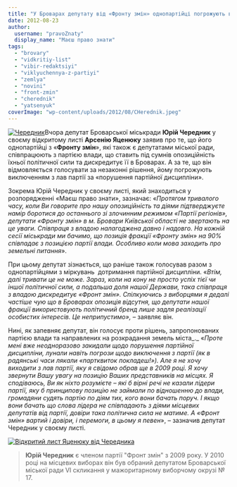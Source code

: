 ```yaml
---
title: "У Броварах депутату від «Фронту змін» однопартійці погрожують виключенням з партії за відмову співпрацювати з владою"
date: 2012-08-23
author: 
  username: "pravoZnaty"
  display_name: "Маєш право знати"
tags: 
  - "brovary"
  - "vidkritiy-list"
  - "vibir-redaktsiyi"
  - "viklyuchennya-z-partiyi"
  - "zemlya"
  - "novini"
  - "front-zmin"
  - "cherednik"
  - "yatsenyuk"
coverImage: "wp-content/uploads/2012/08/CHerednik.jpeg"
---
```


[![](https://mpz.brovary.org/wp-content/uploads/2012/08/CHerednik.jpg "Чередник")](https://mpz.brovary.org/wp-content/uploads/2012/08/CHerednik.jpeg)Вчора депутат Броварської міськради **Юрій Чередник** у своєму відкритому листі **Арсенію Яценюку** заявив про те, що його однопартійці з «**Фронту змін**», які також є депутатами міської ради, співпрацюють з партією влади, що ставить під сумнів опозиційність їхньої політичної сили та дискредитує її в Броварах. А за те, що він відмовляється голосувати за незаконні рішення, йому погрожують виключенням з лав партії за «порушення партійної дисципліни».

Зокрема Юрій Чередник у своєму листі, який знаходиться у розпорядженні «Маєш право знати», зазначає: «_Протягом тривалого часу, коли Ви говорите про нашу опозиційність та діями підтверджуєте намір боротися до останнього зі злочинним режимом «Партії регіонів», депутати «Фронту змін» в м. Бровари Київської області не звертають на це уваги. Співпраця з владою налагоджена давно і надовго. На кожній сесії міськради ми бачимо, що позиція фракції «Фронту змін» на 90% співпадає з позицією партії влади. Особливо коли мова заходить про земельні питання_».

При цьому депутат зізнається, що раніше також голосував разом з однопартійцями з міркувань  дотримання партійної дисципліни. «_Втім, далі тривати це не може. Зараз, коли на кону не просто успіх тієї чи іншої політичної сили, а подальша доля нашої Держави, така співпраця з владою дискредитує «Фронт змін». Спілкуючись з виборцями я дедалі частіше чую що в Броварах опозиція відсутня, що депутати нашої фракції використовують політичний бренд лише задля реалізації особистих інтересів. Це неприпустимо»,_ – заявляє він.

Нині, як запевняє депутат, він голосує проти рішень, запропонованих партією влади та направлених на розкрадання земель міста_._ «_Проте мені вже неодноразово закидали щодо порушення партійної дисципліни, лунали навіть погрози щодо виключення з партії (як в  радянські часи лякали «партквиток покладеш!»). Але я не хочу виходити з лав партії, яку я свідомо обрав ще в 2009 році. Я хочу звернути Вашу увагу на позицію Ваших представників на місцях. Я сподіваюсь, Ви як ніхто розумієте – які б вірні речі не казали лідери партії, яку б принципову позицію не займали по відношенню до влади, громадяни судять партію по діям тих, кого вони бачать поруч. І якщо вони бачать що слова лідера не співпадають з діями місцевих депутатів від партії, довіри така політична сила не матиме. А «Фронт змін» вартий і довіри, і перемоги, в цьому я певен_», – зазначив депутат Чередник у своєму листі. 

[![](https://mpz.brovary.org/wp-content/uploads/2012/08/Vidkritiy-list-YAtsenyuku-vid-CHerednika.jpg "Відкритий лист Яценюку від Чередника")](https://mpz.brovary.org/wp-content/uploads/2012/08/Vidkritiy-list-YAtsenyuku-vid-CHerednika.jpg)

> **Юрій Чередник** є членом партії "Фронт змін" з 2009 року. У 2010 році на місцевих виборах він був обраний депутатом Броварської міської ради VI скликання у мажоритарному виборчому окрузі № 17.
